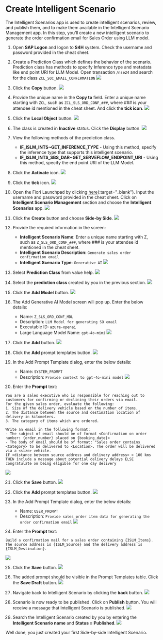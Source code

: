# Create Intelligent Scenario

The Intelligent Scenarios app is used to create intelligent scenarios, review, and publish them, and to make them available in the Intelligent Scenario Management app.
In this step, you’ll create a new intelligent scenario to generate the order confirmation email for Sales Order using LLM model.

1. Open **SAP Logon** and logon to **S4H** system. Check the username and password provided in the cheat sheet.
2. Create a Prediction Class which defines the behavior of the scenario. Prediction class has methods to specify Inference type and metadata like end point URI for LLM Model.
   Open transaction `/nse24` and search for the class `ZCL_SOC_EMAIL_CONFIRMATION`
   ![](./images/1.png)
3. Click the **Copy** button.
   ![](./images/2.png)
4. Provide the unique name in the **Copy to** field. Enter a unique name starting with `ZCL`, such as `ZCL_SLS_ORD_CONF_###`, where ### is your attendee id mentioned in the cheat sheet.
   And click the **tick icon**.
   ![](./images/3.png)
5. Click the **Local Object** button.
   ![](./images/4.png)
6. The class is created in **Inactive** status. Click the **Display** button.
   ![](./images/5.png)
7. View the following methods of the prediction class.
   - **IF_ISLM_INTS~GET_INFERENCE_TYPE** - Using this method, specify the inference type that supports this intelligent scenario.
   - **IF_ISLM_INTS_SBS_DAR~GET_SERVEFLOW_ENDPOINT_URI** - Using this method, specify the end point URI of the LLM Model.

8. Click the **Activate** icon.
   ![](./images/6.png)
9. Click the **tick** icon.
   ![](./images/7.png)
10. Open the Fiori Launchpad by clicking [here](https://18.214.3.29:44301/sap/bc/ui5_ui5/ui2/ushell/shells/abap/FioriLaunchpad.html?sap-client=100&sap-language=EN#Shell-home){:target="\_blank"}.
    Input the username and password provided in the cheat sheet. Click on **Intelligent Scenario Management** section and choose the **Intelligent Scenarios** app.
    ![](./images/IntelligentScenariosApp.png)
11. Click the **Create** button and choose **Side-by Side**.
    ![](./images/CreateSBS.png)
12. Provide the required information in the screen:
    - **Intelligent Scenario Name**: Enter a unique name starting with Z, such as `Z_SLS_ORD_CONF_###`, where ### is your attendee id mentioned in the cheat sheet.
    - **Intelligent Scenario Description**: `Generate sales order confirmation email`
    - **Intelligent Scenario Type**: `Generative AI`
      ![](./images/8.png)

13. Select **Prediction Class** from value help.
    ![](./images/9.png)

14. Select the **prediction class** created by you in the previous section.
    ![](./images/10.png)

15. Click the **Add Model** button.
    ![](./images/11.png)

16. The Add Generative AI Model screen will pop up. Enter the below details:
    - Name: `Z_SLS_ORD_CONF_MDL`
    - Description: `LLM Model for generating SO email`
    - Executable ID: `azure-openai`
    - Large Language Model Name: `gpt-4o-mini`
    ![](./images/add_model.png)

17. Click the **Add** button.
    ![](./images/ClickAddButtonInAddGenAIModelDialog.png)

18. Click the **Add** prompt templates button.
    ![](./images/ClickAddPromptButton1.png)

19. In the Add Prompt Template dialog, enter the below details:
    - Name: `SYSTEM_PROMPT`
    - Description: `Provide context to gpt-4o-mini model`
    ![](./images/EnterSystemPromptNameAndDescription.png)

20. Enter the **Prompt** text:

```
You are a sales executive who is responsible for reaching out to customers for confirming or declining their orders via email.
For the given sales order, evaluate the following:
1. Size of the delivery vehicle based on the number of items.
2. The distance between the source and destination location of delivery in kilometers.
3. The category of items which are ordered.

Write an email in the following format:
- The subject of email should be of format <Confirmation on order number: {order_number} placed on {booking_date}>
- The body of email should be of format: "Sales order contains <Category> to be delivered to <Location>. The order will be delivered via a <size> vehicle.
IF <distance between source address and delivery address> > 100 kms THEN include a message about potential delivery delays ELSE congratulate on being eligible for one day delivery
```

![](./images/EnterSystemPrompt.png)

21. Click the **Save** button.
    ![](./images/SaveSystemPrompt.png)

22. Click the **Add** prompt templates button.
    ![](./images/ClickAddPromptButton2.png)

23. In the Add Prompt Template dialog, enter the below details:
    - Name: `USER_PROMPT`
    - Description: `Provide sales order item data for generating the order confirmation email`
    ![](./images/19.png)

24. Enter the **Prompt** text:
```
Build a confirmation mail for a sales order containing {ISLM_Items}. The source address is {ISLM_Source} and the delivery address is {ISLM_Destination}.
```
![](./images/20.png)

25. Click the **Save** button.
    ![](./images/21.png)

26. The added prompt should be visible in the Prompt Templates table. Click the **Save Draft** button.
    ![](./images/SaveDraftModel.png)

27. Navigate back to Intelligent Scenario by clicking the **back** button.
    ![](./images/NavigateBackToDraftScenario.png)

28. Scenario is now ready to be published. Click on **Publish** button. You will receive a message that Intelligent Scenario is published.
    ![](./images/24.png)

29. Search the Intelligent Scenario created by you by entering the **Intelligent Scenario name** and **Status = Published**.
    ![](./images/25.png)

Well done, you just created your first Side-by-side Intelligent Scenario.
